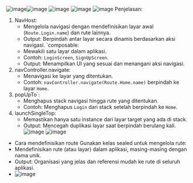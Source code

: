 ![image](https://github.com/user-attachments/assets/0ddacdbf-f913-4f35-b1f8-c5e8a85a97d0)![image](https://github.com/user-attachments/assets/16297bed-1df7-4215-9a9e-7316cac59b54)
![image](https://github.com/user-attachments/assets/92d8d04e-b06b-49db-b840-306934097bd8)
![image](https://github.com/user-attachments/assets/57d53dfd-3d4e-4740-a240-e16bcad55ad1)
![image](https://github.com/user-attachments/assets/de3dac96-2c6a-42a2-9281-a28fe62b5875)
Penjelasan:
1. NavHost:
   - Mengelola navigasi dengan mendefinisikan layar awal (`Route.Login.name`) dan rute lainnya.
   - Output: Berpindah antar layar secara dinamis berdasarkan aksi navigasi.
   `composable:
   - Mewakili satu layar dalam aplikasi.
   - Contoh: `LoginScreen`, `SignUpScreen`.
   - Output: Menampilkan UI yang sesuai dan menangani aksi navigasi.
3. navController.navigate:
   - Menavigasi ke layar yang ditentukan.
   - Contoh: `navController.navigate(Route.Home.name)` berpindah ke layar `Home`.
4. popUpTo`:
   - Menghapus stack navigasi hingga rute yang ditentukan.
   - Contoh: Menghapus `Login` dari stack setelah berpindah ke `Home`.
5. launchSingleTop:
   - Memastikan hanya satu instance dari layar target yang ada di stack.
   - Output: Mencegah duplikasi layar saat berpindah berulang kali.
  ![image](https://github.com/user-attachments/assets/46dcd2bc-d7d8-4013-8f02-3c82137e26d1)
![image](https://github.com/user-attachments/assets/32a6ca3f-6040-419f-bda2-861853cc657f)

- Cara mendefinisikan route
 Gunakan kelas sealed untuk mengelola rute:
- Mendefinisikan rute (atau layar) dalam aplikasi, masing-masing dengan nama unik.
- Output: Organisasi yang jelas dan referensi mudah ke rute di seluruh aplikasi.
- ![image](https://github.com/user-attachments/assets/fd561d8b-f038-4a4a-8eee-166bf74380a2)

